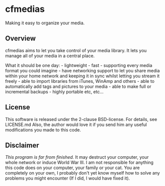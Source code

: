 cfmedias
========
Making it easy to organize your media.

Overview
--------
cfmedias aims to let you take control of your media library.
It lets you manage all of your media in a central place.

What it should be one day:
    -   lightweight
    -   fast
    -   supporting every media format you could imagine
    -   have networking support to let you share media within your home network
        and keeping it in sync whilst letting you stream it freely
    -   able to import libraries from iTunes, WinAmp and others
    -   able to automatically add tags and pictures to your media
    -   able to make full or incremental backups
    -   highly portable
    etc, etc...

License
-------
This software is released under the 2-clause BSD-license. For details, see LICENSE.md
Also, the author would love it if you send him any useful modifications you made to this code.


Disclaimer
----------
*This program is far from finished.*
It may destruct your computer, your whole network or induce World War III.
I am not responsible for anything this code does on your computer, your family or your cat.
You are completely on your own, I probably don't yet know myself how to solve any problems you might encounter
(If I did, I would have fixed it).
